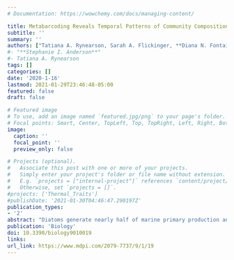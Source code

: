 ```yaml
---
# Documentation: https://wowchemy.com/docs/managing-content/

title: Metabarcoding Reveals Temporal Patterns of Community Composition and Realized Thermal Niches of Thalassiosira Spp. (Bacillariophyceae) from the Narragansett Bay Long-Term Plankton Time Series
subtitle: ''
summary: ''
authors: ["Tatiana A. Rynearson, Sarah A. Flickinger, **Diana N. Fontaine**"]
#- "**Stephanie I. Anderson**"
#- Tatiana A. Rynearson
tags: []
categories: []
date: '2020-1-16'
lastmod: 2021-01-29T23:46:48-05:00
featured: false
draft: false

# Featured image
# To use, add an image named `featured.jpg/png` to your page's folder.
# Focal points: Smart, Center, TopLeft, Top, TopRight, Left, Right, BottomLeft, Bottom, BottomRight.
image:
  caption: ''
  focal_point: ''
  preview_only: false

# Projects (optional).
#   Associate this post with one or more of your projects.
#   Simply enter your project's folder or file name without extension.
#   E.g. `projects = ["internal-project"]` references `content/project/deep-learning/index.md`.
#   Otherwise, set `projects = []`.
#projects: ['Thermal_Traits']
#publishDate: '2021-01-30T04:46:47.290197Z'
publication_types:
- '2'
abstract: "Diatoms generate nearly half of marine primary production and are comprised of a diverse array of species that are often morphologically cryptic or difficult to identify using light microscopy. Here, species composition and realized thermal niches of species in the diatom genus Thalassiosira were examined at the site of the Narragansett Bay (NBay) Long-Term Plankton Time Series using a combination of light microscopy (LM), high-throughput sequencing (HTS) of the 18S rDNA V4 region and historical records. Thalassiosira species were identified over 6 years using a combination of LM and DNA sequences. Sixteen Thalassiosira taxa were identified using HTS: nine were newly identified in NBay. Several newly identified species have small cell diameters and are difficult to identify using LM. However, they appeared frequently and thus may play a significant ecological role in NBay, particularly since their realized niches suggest they are eurythermal and able to tolerate the >25 °C temperature range of NBay. Four distinct species assemblages that grouped by season were best explained by surface water temperature. When compared to historical records, we found that the cold-water species Thalassiosira nordenskioeldii has decreased in persistence over time, suggesting that increasing surface water temperature has influenced the ecology of phytoplankton in NBay."
publication: 'Biology'
doi: 10.3390/biology9010019
links:
url_link: https://www.mdpi.com/2079-7737/9/1/19
---
```

